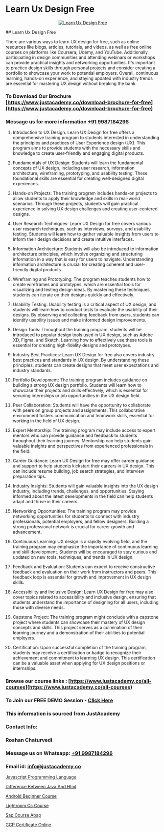 # Learn Ux Design Free

<p align="center">
  <a href="https://justacademy.co/all-courses">
    <img src="https://ibb.co/CngWr2j" alt="Learn Ux Design Free">
  </a>
</p>
## Learn Ux Design Free

There are various ways to learn UX design for free, such as online resources like blogs, articles, tutorials, and videos, as well as free online courses on platforms like Coursera, Udemy, and YouTube. Additionally, participating in design communities and attending webinars or workshops can provide practical insights and networking opportunities. It's important to practice design skills through personal projects and consider creating a portfolio to showcase your work to potential employers. Overall, continuous learning, hands-on experience, and staying updated with industry trends are essential for mastering UX design without breaking the bank.
### To Download Our Brochure [https://www.justacademy.co/download-brochure-for-free](https://www.justacademy.co/download-brochure-for-free)
### Message us for more information [+91 9987184296](https://api.whatsapp.com/send?phone=919987184296)
1) Introduction to UX Design:
Learn UX Design for free offers a comprehensive training program to students interested in understanding the principles and practices of User Experience design (UX). This program aims to provide students with the necessary skills and knowledge to create user-friendly and engaging digital products.

2) Fundamentals of UX Design:
Students will learn the fundamental concepts of UX design, including user research, information architecture, wireframing, prototyping, and usability testing. These foundational skills are essential for creating well-designed digital experiences.

3) Hands-on Projects:
The training program includes hands-on projects to allow students to apply their knowledge and skills in real-world scenarios. Through these projects, students will gain practical experience in solving UX design challenges and creating user-centered designs.

4) User Research Techniques:
Learn UX Design for free covers various user research techniques, such as interviews, surveys, and usability testing. Students will learn how to gather valuable insights from users to inform their design decisions and create intuitive interfaces.

5) Information Architecture:
Students will also be introduced to information architecture principles, which involve organizing and structuring information in a way that is easy for users to navigate. Understanding information architecture is crucial for creating coherent and user-friendly digital products.

6) Wireframing and Prototyping:
The program teaches students how to create wireframes and prototypes, which are essential tools for visualizing and testing design ideas. By mastering these techniques, students can iterate on their designs quickly and effectively.

7) Usability Testing:
Usability testing is a critical aspect of UX design, and students will learn how to conduct tests to evaluate the usability of their designs. By observing and collecting feedback from users, students can identify usability issues and make informed design improvements.

8) Design Tools:
Throughout the training program, students will be introduced to popular design tools used in UX design, such as Adobe XD, Figma, and Sketch. Learning how to effectively use these tools is essential for creating high-fidelity designs and prototypes.

9) Industry Best Practices:
Learn UX Design for free also covers industry best practices and standards in UX design. By understanding these principles, students can create designs that meet user expectations and industry standards.

10) Portfolio Development:
The training program includes guidance on building a strong UX design portfolio. Students will learn how to showcase their projects and skills effectively, which is essential for securing internships or job opportunities in the UX design field.

11) Peer Collaboration:
Students will have the opportunity to collaborate with peers on group projects and assignments. This collaborative environment fosters communication and teamwork skills, essential for working in the field of UX design.

12) Expert Mentorship:
The training program may include access to expert mentors who can provide guidance and feedback to students throughout their learning journey. Mentorship can help students gain valuable insights and perspectives from experienced professionals in the field.

13) Career Guidance:
Learn UX Design for free may offer career guidance and support to help students kickstart their careers in UX design. This can include resume building, job search strategies, and interview preparation tips.

14) Industry Insights:
Students will gain valuable insights into the UX design industry, including trends, challenges, and opportunities. Staying informed about the latest developments in the field can help students adapt and thrive in their careers.

15) Networking Opportunities:
The training program may provide networking opportunities for students to connect with industry professionals, potential employers, and fellow designers. Building a strong professional network is crucial for career growth and advancement.

16) Continuous Learning:
UX design is a rapidly evolving field, and the training program may emphasize the importance of continuous learning and skill development. Students will be encouraged to stay curious and updated on new tools, techniques, and trends in UX design.

17) Feedback and Evaluation:
Students can expect to receive constructive feedback and evaluation on their work from instructors and peers. This feedback loop is essential for growth and improvement in UX design skills.

18) Accessibility and Inclusive Design:
Learn UX Design for free may also cover topics related to accessibility and inclusive design, ensuring that students understand the importance of designing for all users, including those with diverse needs.

19) Capstone Project:
The training program might conclude with a capstone project where students can showcase their mastery of UX design concepts and skills. This project serves as a culmination of their learning journey and a demonstration of their abilities to potential employers.

20) Certification:
Upon successful completion of the training program, students may receive a certification or badge to recognize their achievement and commitment to learning UX design. This certification can be a valuable asset when applying for UX design positions or internships.

### Browse our course links : [https://www.justacademy.co/all-courses](https://www.justacademy.co/all-courses) 
### To Join our FREE DEMO Session - [Click Here](https://www.justacademy.co/register-for-course-demo)


### This information is sourced from JustAcademy
### Contact Info:
### Roshan Chaturvedi
### Message us on Whatsapp: [+91 9987184296](https://api.whatsapp.com/send?phone=919987184296)
### Email id: [info@justacademy.co](mailto:info@justacademy.co)
                
[Javascript Programming Language](https://www.linkedin.com/pulse/javascript-programming-language-justacademy-mumbai-fvzpc?trackingId=3qvitkip90TF6XT9lELseQ%3D%3D&lipi=urn%3Ali%3Apage%3Ad_flagship3_showcase_admin%3Bwznj2UNcTieGGkSiw6VF5Q%3D%3D)

[Difference Between Java And Html](https://www.linkedin.com/pulse/difference-between-java-html-justacademy-manchester-2konf?trackingId=p%2F0hbIp%2BmQ74TgVeEs7ajw%3D%3D&lipi=urn%3Ali%3Apage%3Ad_flagship3_company_admin%3BkfEqcIulRv%2Bk695n7CpVww%3D%3D)

[Android Beginner Course](https://medium.com/@akanshapatil/android-beginner-course-690234708c45)

[Lightroom Cc Course](https://medium.com/@mistersumit961/lightroom-cc-course-49248cadb6b7)

[Sap Course Abap](https://justacademyin.github.io/justacademy/sap-course-abap)

[GCP Certificate Online](https://justacademyin.github.io/justacademy/gcp-certificate-online)

